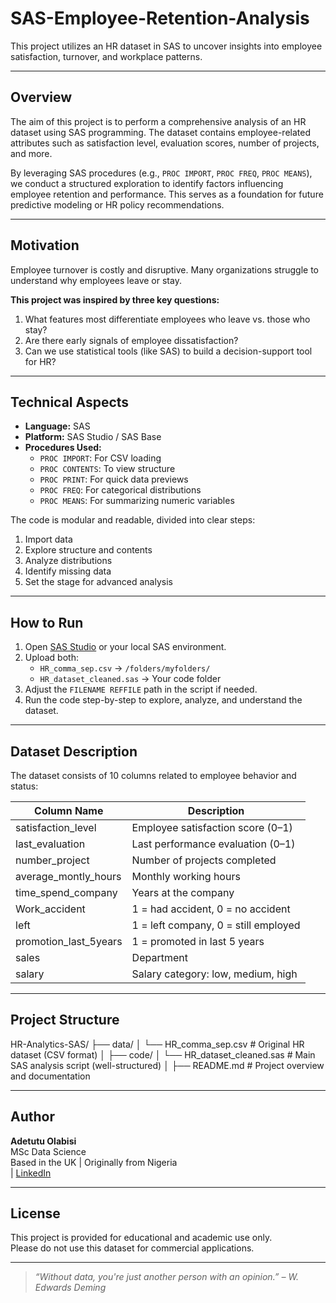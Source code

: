 # SAS-Employee-Retention-Analysis


This project utilizes an HR dataset in SAS to uncover insights into employee satisfaction, turnover, and workplace patterns.

---

##  Overview

The aim of this project is to perform a comprehensive analysis of an HR dataset using SAS programming. The dataset contains employee-related attributes such as satisfaction level, evaluation scores, number of projects, and more.

By leveraging SAS procedures (e.g., `PROC IMPORT`, `PROC FREQ`, `PROC MEANS`), we conduct a structured exploration to identify factors influencing employee retention and performance. This serves as a foundation for future predictive modeling or HR policy recommendations.

---

##  Motivation

Employee turnover is costly and disruptive. Many organizations struggle to understand why employees leave or stay.

**This project was inspired by three key questions:**

1. What features most differentiate employees who leave vs. those who stay?
2. Are there early signals of employee dissatisfaction?
3. Can we use statistical tools (like SAS) to build a decision-support tool for HR?

---

##  Technical Aspects

- **Language:** SAS
- **Platform:** SAS Studio / SAS Base
- **Procedures Used:**  
  - `PROC IMPORT`: For CSV loading  
  - `PROC CONTENTS`: To view structure  
  - `PROC PRINT`: For quick data previews  
  - `PROC FREQ`: For categorical distributions  
  - `PROC MEANS`: For summarizing numeric variables  

 The code is modular and readable, divided into clear steps:
1. Import data  
2. Explore structure and contents  
3. Analyze distributions  
4. Identify missing data  
5. Set the stage for advanced analysis

---

##  How to Run

1. Open [SAS Studio](https://odamid.oda.sas.com/) or your local SAS environment.
2. Upload both:
   - `HR_comma_sep.csv` → `/folders/myfolders/`
   - `HR_dataset_cleaned.sas` → Your code folder
3. Adjust the `FILENAME REFFILE` path in the script if needed.
4. Run the code step-by-step to explore, analyze, and understand the dataset.

---

##  Dataset Description

The dataset consists of 10 columns related to employee behavior and status:

| Column Name              | Description                            |
|--------------------------|----------------------------------------|
| satisfaction_level       | Employee satisfaction score (0–1)     |
| last_evaluation          | Last performance evaluation (0–1)     |
| number_project           | Number of projects completed          |
| average_montly_hours     | Monthly working hours                 |
| time_spend_company       | Years at the company                  |
| Work_accident            | 1 = had accident, 0 = no accident     |
| left                     | 1 = left company, 0 = still employed  |
| promotion_last_5years    | 1 = promoted in last 5 years          |
| sales                    | Department                            |
| salary                   | Salary category: low, medium, high    |

---

##  Project Structure


HR-Analytics-SAS/
├── data/
│   └── HR_comma_sep.csv             # Original HR dataset (CSV format)
│
├── code/
│   └── HR_dataset_cleaned.sas       # Main SAS analysis script (well-structured)
│
├── README.md                        # Project overview and documentation










---

##  Author

**Adetutu Olabisi**  
MSc Data Science  
 Based in the UK |  Originally from Nigeria  
 | [LinkedIn](linkedin.com/in/adetutu-olabisi)

---

##  License

This project is provided for educational and academic use only.  
Please do not use this dataset for commercial applications.

---

> _“Without data, you're just another person with an opinion.” – W. Edwards Deming_
